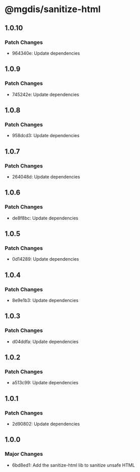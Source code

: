 # @mgdis/sanitize-html

## 1.0.10

### Patch Changes

- 964340e: Update dependencies

## 1.0.9

### Patch Changes

- 745242e: Update dependencies

## 1.0.8

### Patch Changes

- 958dcd3: Update dependencies

## 1.0.7

### Patch Changes

- 264048d: Update dependencies

## 1.0.6

### Patch Changes

- de8f8bc: Update dependencies

## 1.0.5

### Patch Changes

- 0d14289: Update dependencies

## 1.0.4

### Patch Changes

- 8e9e1b3: Update dependencies

## 1.0.3

### Patch Changes

- d04ddfa: Update dependencies

## 1.0.2

### Patch Changes

- a513c99: Update dependencies

## 1.0.1

### Patch Changes

- 2d90802: Update dependencies

## 1.0.0

### Major Changes

- 6bd8ed1: Add the sanitize-html lib to sanitize unsafe HTML
